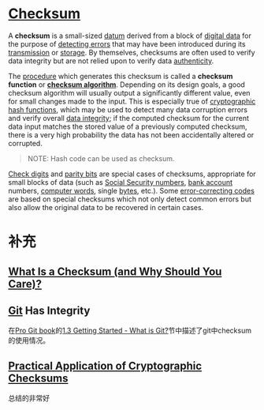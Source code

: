 # [Checksum](https://en.wikipedia.org/wiki/Checksum)

A **checksum** is a small-sized [datum](https://en.wikipedia.org/wiki/Datum) derived from a block of [digital data](https://en.wikipedia.org/wiki/Digital_data) for the purpose of [detecting errors](https://en.wikipedia.org/wiki/Error_detection) that may have been introduced during its [transmission](https://en.wikipedia.org/wiki/Telecommunication) or [storage](https://en.wikipedia.org/wiki/Computer_storage). By themselves, checksums are often used to verify data integrity but are not relied upon to verify data [authenticity](https://en.wikipedia.org/wiki/Authentication).

The [procedure](https://en.wikipedia.org/wiki/Algorithm) which generates this checksum is called a **checksum function** or **[checksum algorithm](https://en.wikipedia.org/wiki/Checksum_algorithm)**. Depending on its design goals, a good checksum algorithm will usually output a significantly different value, even for small changes made to the input. This is especially true of [cryptographic hash functions](https://en.wikipedia.org/wiki/Cryptographic_hash_function), which may be used to detect many data corruption errors and verify overall [data integrity](https://en.wikipedia.org/wiki/Data_integrity); if the computed checksum for the current data input matches the stored value of a previously computed checksum, there is a very high probability the data has not been accidentally altered or corrupted.

> NOTE: Hash code can be used as checksum.

[Check digits](https://en.wikipedia.org/wiki/Check_digit) and [parity bits](https://en.wikipedia.org/wiki/Parity_bit) are special cases of checksums, appropriate for small blocks of data (such as [Social Security numbers](https://en.wikipedia.org/wiki/Social_Security_number), [bank account](https://en.wikipedia.org/wiki/Bank_account) numbers, [computer words](https://en.wikipedia.org/wiki/Word_(data_type)), single [bytes](https://en.wikipedia.org/wiki/Byte), etc.). Some [error-correcting codes](https://en.wikipedia.org/wiki/Error-correcting_code) are based on special checksums which not only detect common errors but also allow the original data to be recovered in certain cases.



# 补充

## [What Is a Checksum (and Why Should You Care)?](https://www.howtogeek.com/363735/what-is-a-checksum-and-why-should-you-care/)



## [Git](https://git-scm.com/) Has Integrity

在[Pro Git book](https://git-scm.com/book/en/v2)的[1.3 Getting Started - What is Git?](https://git-scm.com/book/en/v2/Getting-Started-What-is-Git%3F)节中描述了git中checksum的使用情况。



## [Practical Application of Cryptographic Checksums](http://www.peterjockisch.de/texte/computerartikel/Kryptographische-Pruefsummen/Kryptographische-Pruefsummen_EN.html)

总结的非常好